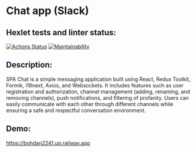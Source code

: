# Chat app (Slack)
## Hexlet tests and linter status:
[![Actions Status](https://github.com/Bohdan2241/frontend-project-12/workflows/hexlet-check/badge.svg)](https://github.com/Bohdan2241/frontend-project-12/actions)
[![Maintainability](https://api.codeclimate.com/v1/badges/fd2e1d9f5c4055dc0e64/maintainability)](https://codeclimate.com/github/Bohdan2241/frontend-project-12/maintainability)

## Description:
SPA Chat is a simple messaging application built using React, Redux Toolkit, Formik, i18next, Axios, and Websockets. It includes features such as user registration and authorization, channel management (adding, renaming, and removing channels), push notifications, and filtering of profanity. Users can easily communicate with each other through different channels while ensuring a safe and respectful conversation environment.

## Demo:
https://bohdan2241.up.railway.app
